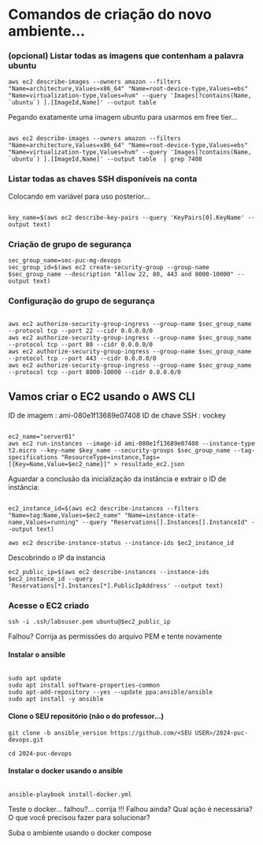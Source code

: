 # Comandos de criação do novo ambiente... 

### (opcional) Listar todas as imagens que contenham a palavra ubuntu

```
aws ec2 describe-images --owners amazon --filters "Name=architecture,Values=x86_64" "Name=root-device-type,Values=ebs" "Name=virtualization-type,Values=hvm" --query 'Images[?contains(Name, `ubuntu`) ].[ImageId,Name]' --output table 

```

Pegando exatamente uma imagem ubuntu para usarmos em free tier...

```

aws ec2 describe-images --owners amazon --filters "Name=architecture,Values=x86_64" "Name=root-device-type,Values=ebs" "Name=virtualization-type,Values=hvm" --query 'Images[?contains(Name, `ubuntu`) ].[ImageId,Name]' --output table  | grep 7408

```

### Listar todas as chaves SSH disponíveis na conta

Colocando em variável para uso posterior...

```

key_name=$(aws ec2 describe-key-pairs --query 'KeyPairs[0].KeyName' --output text)

```

### Criação de grupo de segurança

```
sec_group_name=sec-puc-mg-devops
sec_group_id=$(aws ec2 create-security-group --group-name $sec_group_name --description "Allow 22, 80, 443 and 8000-10000" --output text)

```

### Configuração do grupo de segurança
```

aws ec2 authorize-security-group-ingress --group-name $sec_group_name --protocol tcp --port 22 --cidr 0.0.0.0/0
aws ec2 authorize-security-group-ingress --group-name $sec_group_name --protocol tcp --port 80 --cidr 0.0.0.0/0
aws ec2 authorize-security-group-ingress --group-name $sec_group_name --protocol tcp --port 443 --cidr 0.0.0.0/0
aws ec2 authorize-security-group-ingress --group-name $sec_group_name --protocol tcp --port 8000-10000 --cidr 0.0.0.0/0

```


## Vamos criar o EC2 usando o AWS CLI

ID de imagem    : ami-080e1f13689e07408
ID de chave SSH : vockey

```

ec2_name="server01"
aws ec2 run-instances --image-id ami-080e1f13689e07408 --instance-type t2.micro --key-name $key_name --security-groups $sec_group_name --tag-specifications "ResourceType=instance,Tags=[{Key=Name,Value=$ec2_name}]" > resultado_ec2.json

```

Aguardar a conclusão da inicialização da instância e extrair o ID de instância:


```

ec2_instance_id=$(aws ec2 describe-instances --filters "Name=tag:Name,Values=$ec2_name" "Name=instance-state-name,Values=running" --query "Reservations[].Instances[].InstanceId" --output text)

aws ec2 describe-instance-status --instance-ids $ec2_instance_id

```

Descobrindo o IP da instancia 

```
ec2_public_ip=$(aws ec2 describe-instances --instance-ids $ec2_instance_id --query 'Reservations[*].Instances[*].PublicIpAddress' --output text)

```

### Acesse o EC2 criado

```
ssh -i .ssh/labsuser.pem ubuntu@$ec2_public_ip

```

Falhou? Corrija as permissões do arquivo PEM e tente novamente

#### Instalar o ansible

```

sudo apt update
sudo apt install software-properties-common
sudo apt-add-repository --yes --update ppa:ansible/ansible
sudo apt install -y ansible 

```

#### Clone o SEU repositório (não o do professor...)

```
git clone -b ansible_version https://github.com/<SEU USER>/2024-puc-devops.git

cd 2024-puc-devops

```
#### Instalar o docker usando o ansible 

```

ansible-playbook install-docker.yml
```

Teste o docker... falhou?... corrija !!!
Falhou ainda? Qual ação é necessária? O que você precisou fazer para solucionar?

Suba o ambiente usando o docker compose


